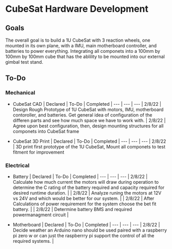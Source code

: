 # CubeSat Hardware Development

## Goals
The overall goal is to build a 1U CubeSat with 3 reaction wheels, one mounted in its own plane, with a IMU, main motherboard controller, and batteries to power everything. Integrating all componets into a 100mm by 100mm by 100mm cube that has the ablility to be mounted into our external gimbal test stand.


## To-Do
### Mechanical 
- CubeSat CAD
| Declared | To-Do | Completed |
--- | --- | ---
| 2/8/22 | Design Rough Prototype of 1U CubeSat with motors, IMU, motherboard contoroller, and batteries. Get general idea of configuration of the differen parts and see how much space we have to work with.
| 2/8/22 | Agree upon best configuration, then, design mounting structures for all componets into CubeSat frame

- CubeSat 3D Print
| Declared | To-Do | Completed |
--- | --- | ---
| 2/8/22 | 3D print first prototype of the 1U CubeSat, Mount all componets to test fitment for improvement

### Electrical
- Battery
| Declared | To-Do | Completed |
--- | --- | ---
| 2/8/22 | Calculate how much current the motors will draw during operation to determine the C rating of the battery required and capacity required for desired runtime duration. |
| 2/8/22 | Analyze runing the motors at 12V vs 24V and which would be better for our system. |
| 2/8/22 | After Calculations of power requirement for the system choose the bet fit battery. |
| 2/8/22 | Determine battery BMS and required powermanagment circuit |

- Motherboard
| Declared | To-Do | Completed |
--- | --- | ---
| 2/8/22 | Decide weather an Arduino nano should be used paired with a raspberry pi zero w or can just the raspberrry pi support the control of all the required systems. |
